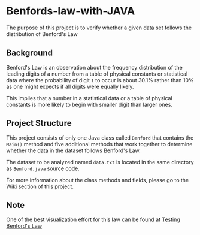 # Benfords-law-with-JAVA

The purpose of this project is to verify whether a given data set follows the distribution of Benford's Law

## Background
Benford's Law is an observation about the frequency distribution of the leading digits of a number from a table of physical constants or statistical data where the probability of digit `1` to occur is about 30.1% rather than 10% as one might expects if all digits were equally likely. 

This implies that a number in a statistical data or a table of physical constants is more likely to begin with smaller digit than larger ones. 

## Project Structure
This project consists of only one Java class called `Benford` that contains the `Main()` method and five additional methods that work together to determine whether the data in the dataset follows Benford's Law.

The dataset to be analyzed named `data.txt` is located in the same directory as `Benford.java` source code.

For more information about the class methods and fields, please go to the Wiki section of this project.

## Note
 One of the best visualization effort for this law can be found at [Testing Benford's Law](http://testingbenfordslaw.com/)

